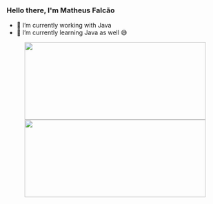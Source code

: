 ### Hello there, I'm Matheus Falcão

- 🔭 I’m currently working with Java
- 🌱 I’m currently learning Java as well 😅

<div align="center">
  <a href="https://github.com/Ezxykdriv">
  <img width="420em" height="180em" src="https://github-readme-stats.vercel.app/api?username=Ezxykdriv&show_icons=true&theme=react&include_all_commits=true&count_private=true"/>
  <img width="420em" height="180em" src="https://github-readme-stats.vercel.app/api/top-langs/?username=Ezxykdriv&layout=compact&langs_count=7&theme=react"/>
</div>
